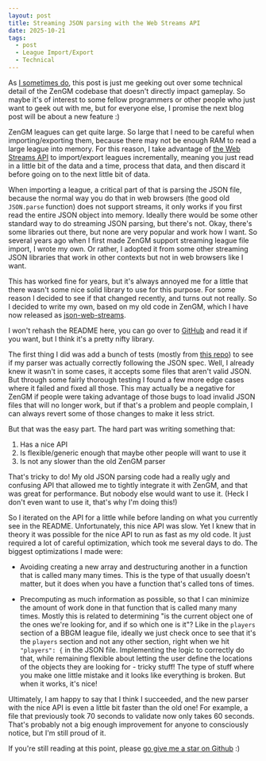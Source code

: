 ```yaml
---
layout: post
title: Streaming JSON parsing with the Web Streams API
date: 2025-10-21
tags:
  - post
  - League Import/Export
  - Technical
---
```


As [I sometimes do](/blog/tag/technical/), this post is just me geeking out over some technical detail of the ZenGM codebase that doesn't directly impact gameplay. So maybe it's of interest to some fellow programmers or other people who just want to geek out with me, but for everyone else, I promise the next blog post will be about a new feature :)

ZenGM leagues can get quite large. So large that I need to be careful when importing/exporting them, because there may not be enough RAM to read a large league into memory. For this reason, I take advantage of [the Web Streams API](https://web.dev/articles/streams) to import/export leagues incrementally, meaning you just read in a little bit of the data and a time, process that data, and then discard it before going on to the next little bit of data.

<!--more-->

When importing a league, a critical part of that is parsing the JSON file, because the normal way you do that in web browsers (the good old `JSON.parse` function) does not support streams, it only works if you first read the entire JSON object into memory. Ideally there would be some other standard way to do streaming JSON parsing, but there's not. Okay, there's some libraries out there, but none are very popular and work how I want. So several years ago when I first made ZenGM support streaming league file import, I wrote my own. Or rather, I adopted it from some other streaming JSON libraries that work in other contexts but not in web browsers like I want.

This has worked fine for years, but it's always annoyed me for a little that there wasn't some nice solid library to use for this purpose. For some reason I decided to see if that changed recently, and turns out not really. So I decided to write my own, based on my old code in ZenGM, which I have now released as [json-web-streams](https://github.com/zengm-games/json-web-streams).

I won't rehash the README here, you can go over to [GitHub](https://github.com/zengm-games/json-web-streams) and read it if you want, but I think it's a pretty nifty library.

The first thing I did was add a bunch of tests (mostly from [this repo](https://github.com/nst/JSONTestSuite)) to see if my parser was actually correctly following the JSON spec. Well, I already knew it wasn't in some cases, it accepts some files that aren't valid JSON. But through some fairly thorough testing I found a few more edge cases where it failed and fixed all those. This may actually be a negative for ZenGM if people were taking advantage of those bugs to load invalid JSON files that will no longer work, but if that's a problem and people complain, I can always revert some of those changes to make it less strict.

But that was the easy part. The hard part was writing something that:

1. Has a nice API
2. Is flexible/generic enough that maybe other people will want to use it
3. Is not any slower than the old ZenGM parser

That's tricky to do! My old JSON parsing code had a really ugly and confusing API that allowed me to tightly integrate it with ZenGM, and that was great for performance. But nobody else would want to use it. (Heck I don't even want to use it, that's why I'm doing this!)

So I iterated on the API for a little while before landing on what you currently see in the README. Unfortunately, this nice API was slow. Yet I knew that in theory it was possible for the nice API to run as fast as my old code. It just required a lot of careful optimization, which took me several days to do. The biggest optimizations I made were:

- Avoiding creating a new array and destructuring another in a function that is called many many times. This is the type of that usually doesn't matter, but it does when you have a function that's called tons of times.

- Precomputing as much information as possible, so that I can minimize the amount of work done in that function that is called many many times. Mostly this is related to determining "is the current object one of the ones we're looking for, and if so which one is it"? Like in the `players` section of a BBGM league file, ideally we just check once to see that it's the `players` section and not any other section, right when we hit `"players": {` in the JSON file. Implementing the logic to correctly do that, while remaining flexible about letting the user define the locations of the objects they are looking for - tricky stuff! The type of stuff where you make one little mistake and it looks like everything is broken. But when it works, it's nice!

Ultimately, I am happy to say that I think I succeeded, and the new parser with the nice API is even a little bit faster than the old one! For example, a file that previously took 70 seconds to validate now only takes 60 seconds. That's probably not a big enough improvement for anyone to consciously notice, but I'm still proud of it.

If you're still reading at this point, please [go give me a star on Github](https://github.com/zengm-games/json-web-streams) :)
